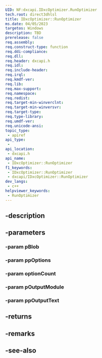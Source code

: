 ```yaml
---
UID: NF:dxcapi.IDxcOptimizer.RunOptimizer
tech.root: direct3dhlsl
title: IDxcOptimizer::RunOptimizer
ms.date: 04/05/2023
targetos: Windows
description: TBD
prerelease: false
req.assembly: 
req.construct-type: function
req.ddi-compliance: 
req.dll: 
req.header: dxcapi.h
req.idl: 
req.include-header: 
req.irql: 
req.kmdf-ver: 
req.lib: 
req.max-support: 
req.namespace: 
req.redist: 
req.target-min-winverclnt: 
req.target-min-winversvr: 
req.target-type: 
req.type-library: 
req.umdf-ver: 
req.unicode-ansi: 
topic_type:
 - apiref
api_type:
 - 
api_location:
 - dxcapi.h
api_name:
 - IDxcOptimizer::RunOptimizer
f1_keywords:
 - IDxcOptimizer::RunOptimizer
 - dxcapi/IDxcOptimizer::RunOptimizer
dev_langs:
 - c++
helpviewer_keywords:
 - RunOptimizer
---
```


## -description

## -parameters

### -param pBlob

### -param ppOptions

### -param optionCount

### -param pOutputModule

### -param ppOutputText

## -returns

## -remarks

## -see-also

